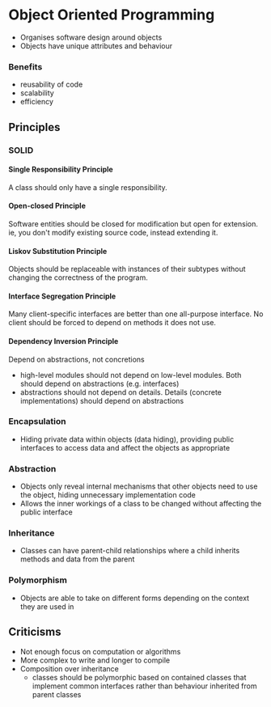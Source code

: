 # Object Oriented Programming

- Organises software design around objects
- Objects have unique attributes and behaviour

### Benefits

- reusability of code
- scalability
- efficiency

## Principles

### SOLID

#### Single Responsibility Principle

A class should only have a single responsibility.

#### Open-closed Principle

Software entities should be closed for modification but open for extension. ie, you don't modify existing source code, instead extending it.

#### Liskov Substitution Principle

Objects should be replaceable with instances of their subtypes without changing the correctness of the program.

#### Interface Segregation Principle

Many client-specific interfaces are better than one all-purpose interface. No client should be forced to depend on methods it does not use.

#### Dependency Inversion Principle

Depend on abstractions, not concretions

- high-level modules should not depend on low-level modules. Both should depend on abstractions (e.g. interfaces)
- abstractions should not depend on details. Details (concrete implementations) should depend on abstractions

### Encapsulation

- Hiding private data within objects (data hiding), providing public interfaces to access data and affect the objects as appropriate

### Abstraction

- Objects only reveal internal mechanisms that other objects need to use the object, hiding unnecessary implementation code
- Allows the inner workings of a class to be changed without affecting the public interface

### Inheritance

- Classes can have parent-child relationships where a child inherits methods and data from the parent

### Polymorphism

- Objects are able to take on different forms depending on the context they are used in

## Criticisms

- Not enough focus on computation or algorithms
- More complex to write and longer to compile
- Composition over inheritance
  - classes should be polymorphic based on contained classes that implement common interfaces rather than behaviour inherited from parent classes
